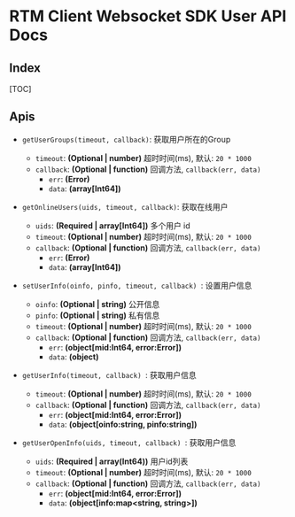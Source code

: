 # RTM Client Websocket SDK User API Docs

## Index

[TOC]

## Apis

* `getUserGroups(timeout, callback)`: 获取用户所在的Group
    * `timeout`: **(Optional | number)** 超时时间(ms), 默认: `20 * 1000`
    * `callback`: **(Optional | function)** 回调方法, `callback(err, data)`
        * `err`: **(Error)** 
        * `data`: **(array[Int64])** 

* `getOnlineUsers(uids, timeout, callback)`: 获取在线用户
    * `uids`: **(Required | array[Int64])** 多个用户 id
    * `timeout`: **(Optional | number)** 超时时间(ms), 默认: `20 * 1000`
    * `callback`: **(Optional | function)** 回调方法, `callback(err, data)`
        * `err`: **(Error)** 
        * `data`: **(array[Int64])** 

* `setUserInfo(oinfo, pinfo, timeout, callback) `: 设置用户信息
    * `oinfo`: **(Optional | string)** 公开信息
    * `pinfo`: **(Optional | string)** 私有信息
    * `timeout`: **(Optional | number)** 超时时间(ms), 默认: `20 * 1000`
    * `callback`: **(Optional | function)** 回调方法, `callback(err, data)`
        * `err`: **(object[mid:Int64, error:Error])** 
        * `data`: **(object)** 

* `getUserInfo(timeout, callback) `: 获取用户信息
    * `timeout`: **(Optional | number)** 超时时间(ms), 默认: `20 * 1000`
    * `callback`: **(Optional | function)** 回调方法, `callback(err, data)`
        * `err`: **(object[mid:Int64, error:Error])** 
        * `data`: **(object[oinfo:string, pinfo:string])** 

* `getUserOpenInfo(uids, timeout, callback) `: 获取用户信息
    * `uids`: **(Required | array(Int64))** 用户id列表  
    * `timeout`: **(Optional | number)** 超时时间(ms), 默认: `20 * 1000`
    * `callback`: **(Optional | function)** 回调方法, `callback(err, data)`
        * `err`: **(object[mid:Int64, error:Error])** 
        * `data`: **(object[info:map<string, string>])** 





